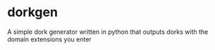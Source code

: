 # dorkgen
A simple dork generator written in python that outputs dorks with the domain extensions you enter
